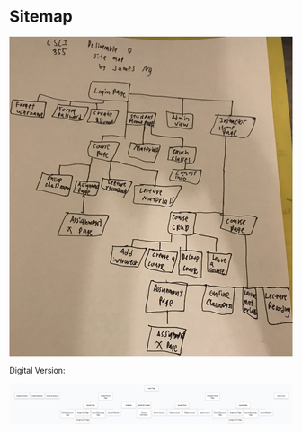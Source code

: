 # Sitemap

![F78BEA2D-5B5D-472B-A074-967FDDD72718.jpeg](Sitemap%209444ab184e1e4a47928e56c3cc0068de/F78BEA2D-5B5D-472B-A074-967FDDD72718.jpeg)

Digital Version:

![Screenshot 2021-10-05 at 21-40-10 Login Page GlooMaps.png](Sitemap%209444ab184e1e4a47928e56c3cc0068de/Screenshot_2021-10-05_at_21-40-10_Login_Page_GlooMaps.png)